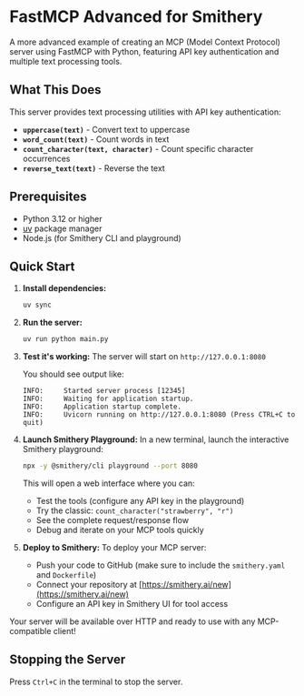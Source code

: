 # FastMCP Advanced for Smithery

A more advanced example of creating an MCP (Model Context Protocol) server using FastMCP with Python, featuring API key authentication and multiple text processing tools.

## What This Does

This server provides text processing utilities with API key authentication:
- **`uppercase(text)`** - Convert text to uppercase
- **`word_count(text)`** - Count words in text  
- **`count_character(text, character)`** - Count specific character occurrences
- **`reverse_text(text)`** - Reverse the text

## Prerequisites

- Python 3.12 or higher
- [uv](https://docs.astral.sh/uv/) package manager
- Node.js (for Smithery CLI and playground)

## Quick Start

1. **Install dependencies:**
   ```bash
   uv sync
   ```

2. **Run the server:**
   ```bash
   uv run python main.py
   ```

3. **Test it's working:**
   The server will start on `http://127.0.0.1:8080`
   
   You should see output like:
   ```
   INFO:     Started server process [12345]
   INFO:     Waiting for application startup.
   INFO:     Application startup complete.
   INFO:     Uvicorn running on http://127.0.0.1:8080 (Press CTRL+C to quit)
   ```

4. **Launch Smithery Playground:**
   In a new terminal, launch the interactive Smithery playground:
   ```bash
   npx -y @smithery/cli playground --port 8080
   ```
   
   This will open a web interface where you can:
   - Test the tools (configure any API key in the playground)
   - Try the classic: `count_character("strawberry", "r")` 
   - See the complete request/response flow
   - Debug and iterate on your MCP tools quickly

5. **Deploy to Smithery:**
   To deploy your MCP server:
   - Push your code to GitHub (make sure to include the `smithery.yaml` and `Dockerfile`)
   - Connect your repository at [https://smithery.ai/new](https://smithery.ai/new)
   - Configure an API key in Smithery UI for tool access

Your server will be available over HTTP and ready to use with any MCP-compatible client!

## Stopping the Server

Press `Ctrl+C` in the terminal to stop the server. 